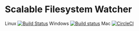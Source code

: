 # Scalable Filesystem Watcher

Linux [![Build Status](https://travis-ci.org/atom/sfw.svg?branch=master)](https://travis-ci.org/atom/sfw)  Windows [![Build status](https://ci.appveyor.com/api/projects/status/vor7gh4l5ti167cc/branch/master?svg=true)](https://ci.appveyor.com/project/Atom/sfw/branch/master) Mac [![CircleCI](https://circleci.com/gh/atom/sfw/tree/master.svg?style=svg)](https://circleci.com/gh/atom/sfw/tree/master)
